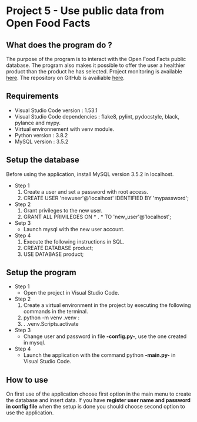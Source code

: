 # **Project 5 - Use public data from Open Food Facts**

## **What does the program do ?**
The purpose of the program is to interact with the Open Food Facts public database.
The program also makes it possible to offer the user a healthier product than the product he has selected.
Project monitoring is available [here](https://trello.com/b/DOCsE4s0/projet-5-utilisez-les-donn%C3%A9es-publiques-de-lopenfoodsfacts).
The repository on GitHub is availiable [here](https://github.com/MaryOC2577/projet_5.git).

## **Requirements**
* Visual Studio Code version : 1.53.1
* Visual Studio Code dependencies : flake8, pylint, pydocstyle, black, pylance and mypy.
* Virtual environnement with venv module.
* Python version : 3.8.2
* MySQL version : 3.5.2

## **Setup the database**
Before using the application, install MySQL version 3.5.2 in localhost.
* Step 1
    1. Create a user and set a password with root access.
    2. CREATE USER 'newuser'@'localhost' IDENTIFIED BY 'mypassword';
*  Step 2
    1. Grant privileges to the new user.
    2. GRANT ALL PRIVILEGES ON * . * TO 'new_user'@'localhost';
* Setp 3
    * Launch mysql with the new user account.
* Step 4
    1. Execute the following instructions in SQL.
    2. CREATE DATABASE product;
    3. USE DATABASE product;

## **Setup the program**
* Step 1
    * Open the project in Visual Studio Code.
* Step 2
    1. Create a virtual environment in the project by executing the following commands in the terminal.
    2. python -m venv .venv : 
    3. . .venv.Scripts.activate 
* Step 3
    * Change user and password in file **-config.py-**, use the one created in mysql.
* Step 4
    * Launch the application with the command python **-main.py-** in Visual Studio Code.

## **How to use**
On first use of the application choose first option in the main menu
to create the database and insert data.
If you have **register user name and password in config file** when the setup is done you 
should choose second option to use the application.
